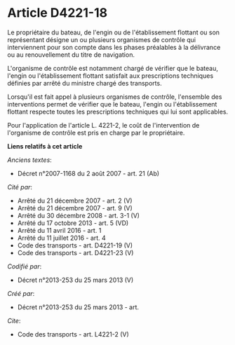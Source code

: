 # Article D4221-18

Le propriétaire du bateau, de l'engin ou de l'établissement flottant ou son représentant désigne un ou plusieurs organismes
de contrôle qui interviennent pour son compte dans les phases préalables à la délivrance ou au renouvellement du titre de
navigation. 

L'organisme de contrôle est notamment chargé de vérifier que le bateau, l'engin ou l'établissement flottant satisfait aux
prescriptions techniques définies par arrêté du ministre chargé des transports. 

Lorsqu'il est fait appel à plusieurs organismes de contrôle, l'ensemble des interventions permet de vérifier que le bateau,
l'engin ou l'établissement flottant respecte toutes les prescriptions techniques qui lui sont applicables. 

Pour l'application de l'article L. 4221-2, le coût de l'intervention de l'organisme de contrôle est pris en charge par le
propriétaire.

**Liens relatifs à cet article**

_Anciens textes_:

  - Décret n°2007-1168 du 2 août 2007 - art. 21 (Ab)

_Cité par_:

  - Arrêté du 21 décembre 2007 - art. 2 (V)
  - Arrêté du 21 décembre 2007 - art. 9 (V)
  - Arrêté du 30 décembre 2008 - art. 3-1 (V)
  - Arrêté du 17 octobre 2013 - art. 5 (VD)
  - Arrêté du 11 avril 2016 - art. 1
  - Arrêté du 11 juillet 2016 - art. 4
  - Code des transports - art. D4221-19 (V)
  - Code des transports - art. D4221-23 (V)

_Codifié par_:

  - Décret n°2013-253 du 25 mars 2013 (V)

_Créé par_:

  - Décret n°2013-253 du 25 mars 2013 - art.

_Cite_:

  - Code des transports - art. L4221-2 (V)
